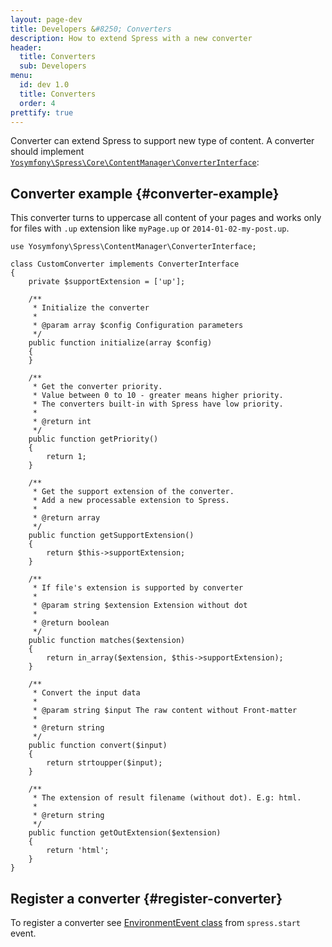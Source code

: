 ```yaml
---
layout: page-dev
title: Developers &#8250; Converters
description: How to extend Spress with a new converter
header:
  title: Converters
  sub: Developers
menu:
  id: dev 1.0
  title: Converters
  order: 4
prettify: true
---
```

Converter can extend Spress to support new type of content. A converter should
implement [`Yosymfony\Spress\Core\ContentManager\ConverterInterface`][ConverterInterface]:

## Converter example {#converter-example}

This converter turns to uppercase all content of your 
pages and works only for files with `.up` extension like `myPage.up` or
`2014-01-02-my-post.up`.

```
use Yosymfony\Spress\ContentManager\ConverterInterface;

class CustomConverter implements ConverterInterface
{
    private $supportExtension = ['up'];
    
    /**
     * Initialize the converter
     * 
     * @param array $config Configuration parameters
     */
    public function initialize(array $config)
    {
    }
    
    /**
     * Get the converter priority.
     * Value between 0 to 10 - greater means higher priority.
     * The converters built-in with Spress have low priority.
     * 
     * @return int
     */
    public function getPriority()
    {
        return 1;
    }
    
    /**
     * Get the support extension of the converter.
     * Add a new processable extension to Spress.
     * 
     * @return array
     */
    public function getSupportExtension()
    {
        return $this->supportExtension;
    }
    
    /**
     * If file's extension is supported by converter
     * 
     * @param string $extension Extension without dot
     * 
     * @return boolean
     */
    public function matches($extension)
    {
        return in_array($extension, $this->supportExtension);
    }
    
    /**
     * Convert the input data
     * 
     * @param string $input The raw content without Front-matter
     * 
     * @return string
     */
    public function convert($input)
    {
        return strtoupper($input);
    }
    
    /**
     * The extension of result filename (without dot). E.g: html.
     * 
     * @return string
     */
    public function getOutExtension($extension)
    {
        return 'html';
    }
}
```

## Register a converter {#register-converter}

To register a converter see 
[EnvironmentEvent class](/docs/developers/events-list/#add-new-converter) from
`spress.start` event.

[ConverterInterface]: https://github.com/spress/Spress/blob/1.1/src/Yosymfony/Spress/Core/ContentManager/ConverterInterface.php
